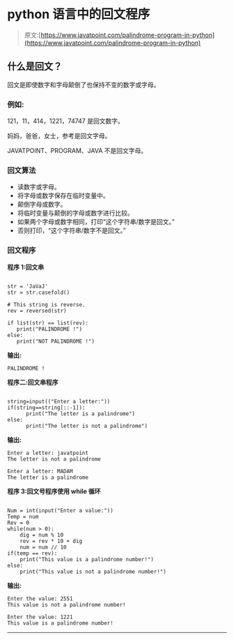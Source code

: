# python 语言中的回文程序

> 原文:[https://www.javatpoint.com/palindrome-program-in-python](https://www.javatpoint.com/palindrome-program-in-python)

## 什么是回文？

回文是即使数字和字母颠倒了也保持不变的数字或字母。

### 例如:

121，11，414，1221，74747 是回文数字。

妈妈，爸爸，女士，参考是回文字母。

JAVATPOINT、PROGRAM、JAVA 不是回文字母。

### 回文算法

*   读数字或字母。
*   将字母或数字保存在临时变量中。
*   颠倒字母或数字。
*   将临时变量与颠倒的字母或数字进行比较。
*   如果两个字母或数字相同，打印“这个字符串/数字是回文。”
*   否则打印，“这个字符串/数字不是回文。”

### 回文程序

**程序 1:回文串**

```

str = 'JaVaJ'
str = str.casefold()

# This string is reverse.
rev = reversed(str)

if list(str) == list(rev):
   print("PALINDROME !")
else:
   print("NOT PALINDROME !")

```

**输出:**

```
PALINDROME !

```

**程序二:回文串程序**

```

string=input(("Enter a letter:"))
if(string==string[::-1]):
      print("The letter is a palindrome")
else:
      print("The letter is not a palindrome")

```

**输出:**

```
Enter a letter: javatpoint
The letter is not a palindrome

Enter a letter: MADAM
The letter is a palindrome

```

**程序 3:回文号程序使用 while 循环**

```

Num = int(input("Enter a value:"))
Temp = num
Rev = 0
while(num > 0):
    dig = num % 10
    rev = rev * 10 + dig
    num = num // 10
if(temp == rev):
    print("This value is a palindrome number!")
else:
    print("This value is not a palindrome number!")

```

**输出:**

```
Enter the value: 2551
This value is not a palindrome number!

Enter the value: 1221
This value is a palindrome number!

```

* * *